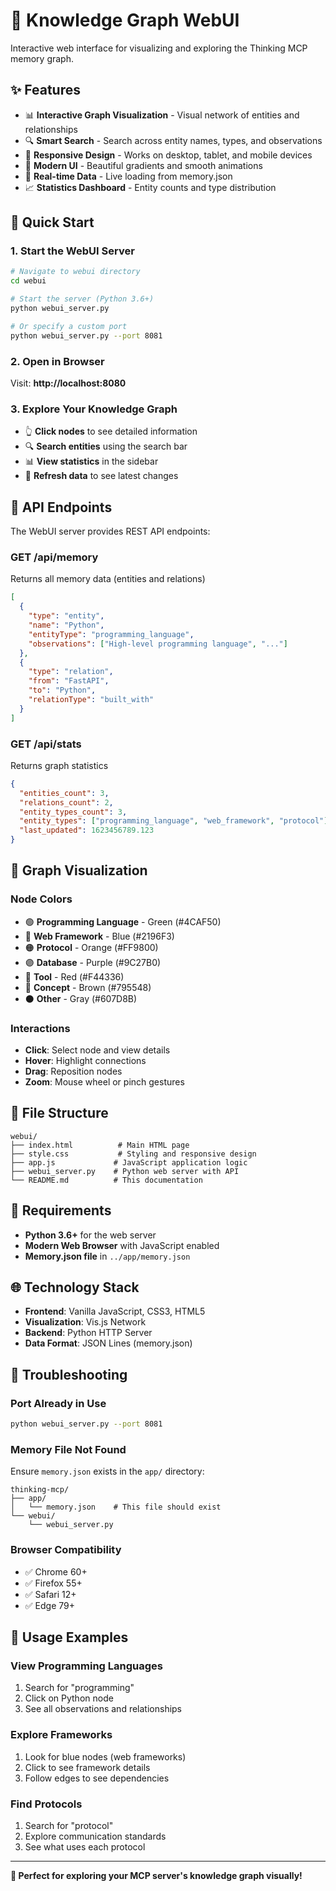 # 🧠 Knowledge Graph WebUI

Interactive web interface for visualizing and exploring the Thinking MCP memory graph.

## ✨ Features

- 📊 **Interactive Graph Visualization** - Visual network of entities and relationships
- 🔍 **Smart Search** - Search across entity names, types, and observations
- 📱 **Responsive Design** - Works on desktop, tablet, and mobile devices
- 🎨 **Modern UI** - Beautiful gradients and smooth animations
- 🔄 **Real-time Data** - Live loading from memory.json
- 📈 **Statistics Dashboard** - Entity counts and type distribution

## 🚀 Quick Start

### 1. Start the WebUI Server

```bash
# Navigate to webui directory
cd webui

# Start the server (Python 3.6+)
python webui_server.py

# Or specify a custom port
python webui_server.py --port 8081
```

### 2. Open in Browser

Visit: **http://localhost:8080**

### 3. Explore Your Knowledge Graph

- 👆 **Click nodes** to see detailed information
- 🔍 **Search entities** using the search bar
- 📊 **View statistics** in the sidebar
- 🔄 **Refresh data** to see latest changes

## 🎯 API Endpoints

The WebUI server provides REST API endpoints:

### GET /api/memory
Returns all memory data (entities and relations)

```json
[
  {
    "type": "entity",
    "name": "Python",
    "entityType": "programming_language",
    "observations": ["High-level programming language", "..."]
  },
  {
    "type": "relation", 
    "from": "FastAPI",
    "to": "Python",
    "relationType": "built_with"
  }
]
```

### GET /api/stats
Returns graph statistics

```json
{
  "entities_count": 3,
  "relations_count": 2,
  "entity_types_count": 3,
  "entity_types": ["programming_language", "web_framework", "protocol"],
  "last_updated": 1623456789.123
}
```

## 🎨 Graph Visualization

### Node Colors
- 🟢 **Programming Language** - Green (#4CAF50)
- 🔵 **Web Framework** - Blue (#2196F3)  
- 🟠 **Protocol** - Orange (#FF9800)
- 🟣 **Database** - Purple (#9C27B0)
- 🔴 **Tool** - Red (#F44336)
- 🤎 **Concept** - Brown (#795548)
- ⚫ **Other** - Gray (#607D8B)

### Interactions
- **Click**: Select node and view details
- **Hover**: Highlight connections
- **Drag**: Reposition nodes
- **Zoom**: Mouse wheel or pinch gestures

## 📁 File Structure

```
webui/
├── index.html          # Main HTML page
├── style.css           # Styling and responsive design
├── app.js             # JavaScript application logic
├── webui_server.py    # Python web server with API
└── README.md          # This documentation
```

## 🔧 Requirements

- **Python 3.6+** for the web server
- **Modern Web Browser** with JavaScript enabled
- **Memory.json file** in `../app/memory.json`

## 🌐 Technology Stack

- **Frontend**: Vanilla JavaScript, CSS3, HTML5
- **Visualization**: Vis.js Network
- **Backend**: Python HTTP Server
- **Data Format**: JSON Lines (memory.json)

## 🐛 Troubleshooting

### Port Already in Use
```bash
python webui_server.py --port 8081
```

### Memory File Not Found
Ensure `memory.json` exists in the `app/` directory:
```
thinking-mcp/
├── app/
│   └── memory.json    # This file should exist
└── webui/
    └── webui_server.py
```

### Browser Compatibility
- ✅ Chrome 60+
- ✅ Firefox 55+
- ✅ Safari 12+
- ✅ Edge 79+

## 🎉 Usage Examples

### View Programming Languages
1. Search for "programming"
2. Click on Python node
3. See all observations and relationships

### Explore Frameworks
1. Look for blue nodes (web frameworks)
2. Click to see framework details
3. Follow edges to see dependencies

### Find Protocols
1. Search for "protocol"
2. Explore communication standards
3. See what uses each protocol

---

**🎯 Perfect for exploring your MCP server's knowledge graph visually!**
